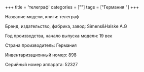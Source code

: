 +++
title = 'телеграф'
categories = [""]
tags = ["Германия "]
+++

Название модели, книги: телеграф

Бренд, издательство, фабрика, завод: Simens&Halske A.G

Год производства, начало выпуска модели: 19 век

Страна производитель: Германия

Инвентаризационный номер: 898

Серийный номер аппарата: 52327

